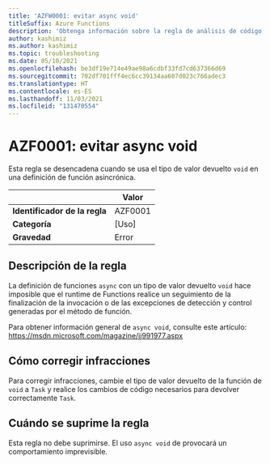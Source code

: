 ```yaml
---
title: 'AZFW0001: evitar async void'
titleSuffix: Azure Functions
description: 'Obtenga información sobre la regla de análisis de código AZF0001: evitar async void'
author: kashimiz
ms.author: kashimiz
ms.topic: troubleshooting
ms.date: 05/10/2021
ms.openlocfilehash: be3df19e714e49ae98a6cdbf33fd7cd637366d69
ms.sourcegitcommit: 702df701fff4ec6cc39134aa607d023c766adec3
ms.translationtype: HT
ms.contentlocale: es-ES
ms.lasthandoff: 11/03/2021
ms.locfileid: "131470554"
---
```

# <a name="azf0001-avoid-async-void"></a>AZF0001: evitar async void

Esta regla se desencadena cuando se usa el tipo de valor devuelto `void` en una definición de función asincrónica.

| | Valor |
|-|-|
| **Identificador de la regla** |AZF0001|
| **Categoría** |[Uso]|
| **Gravedad** |Error|

## <a name="rule-description"></a>Descripción de la regla

La definición de funciones `async` con un tipo de valor devuelto `void` hace imposible que el runtime de Functions realice un seguimiento de la finalización de la invocación o de las excepciones de detección y control generadas por el método de función.

Para obtener información general de `async void`, consulte este artículo: https://msdn.microsoft.com/magazine/jj991977.aspx

## <a name="how-to-fix-violations"></a>Cómo corregir infracciones

Para corregir infracciones, cambie el tipo de valor devuelto de la función de `void` a `Task` y realice los cambios de código necesarios para devolver correctamente `Task`.

## <a name="when-to-suppress-the-rule"></a>Cuándo se suprime la regla

Esta regla no debe suprimirse. El uso `async void` de provocará un comportamiento imprevisible.
